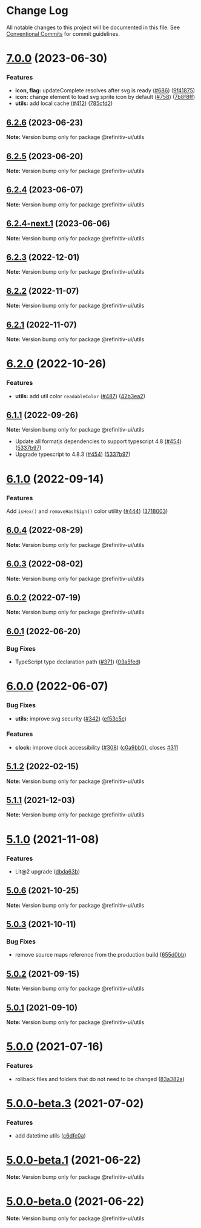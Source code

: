 # Change Log

All notable changes to this project will be documented in this file.
See [Conventional Commits](https://conventionalcommits.org) for commit guidelines.

# [7.0.0](https://github.com/Refinitiv/refinitiv-ui/compare/@refinitiv-ui/utils@6.2.6...@refinitiv-ui/utils@7.0.0) (2023-06-30)

### Features

- **icon, flag:** updateComplete resolves after svg is ready ([#686](https://github.com/Refinitiv/refinitiv-ui/issues/686)) ([9f41875](https://github.com/Refinitiv/refinitiv-ui/commit/9f41875030df7b95a034c9d85f8d38c695af7ec6))
- **icon:** change element to load svg sprite icon by default ([#758](https://github.com/Refinitiv/refinitiv-ui/issues/758)) ([7b8f8ff](https://github.com/Refinitiv/refinitiv-ui/commit/7b8f8ff611b82a096ec6200c0626704ff3d96bbc))
- **utils:** add local cache ([#412](https://github.com/Refinitiv/refinitiv-ui/issues/412)) ([785cfd2](https://github.com/Refinitiv/refinitiv-ui/commit/785cfd285ba2535c7487a1674bae4e496f173a28))

## [6.2.6](https://github.com/Refinitiv/refinitiv-ui/compare/@refinitiv-ui/utils@6.2.5...@refinitiv-ui/utils@6.2.6) (2023-06-23)

**Note:** Version bump only for package @refinitiv-ui/utils

## [6.2.5](https://github.com/Refinitiv/refinitiv-ui/compare/@refinitiv-ui/utils@6.2.4...@refinitiv-ui/utils@6.2.5) (2023-06-20)

**Note:** Version bump only for package @refinitiv-ui/utils

## [6.2.4](https://github.com/Refinitiv/refinitiv-ui/compare/@refinitiv-ui/utils@6.2.4-next.1...@refinitiv-ui/utils@6.2.4) (2023-06-07)

**Note:** Version bump only for package @refinitiv-ui/utils

## [6.2.4-next.1](https://github.com/Refinitiv/refinitiv-ui/compare/@refinitiv-ui/utils@6.2.4-next.0...@refinitiv-ui/utils@6.2.4-next.1) (2023-06-06)

**Note:** Version bump only for package @refinitiv-ui/utils

## [6.2.3](https://github.com/Refinitiv/refinitiv-ui/compare/@refinitiv-ui/utils@6.2.2...@refinitiv-ui/utils@6.2.3) (2022-12-01)

**Note:** Version bump only for package @refinitiv-ui/utils

## [6.2.2](https://github.com/Refinitiv/refinitiv-ui/compare/@refinitiv-ui/utils@6.2.1...@refinitiv-ui/utils@6.2.2) (2022-11-07)

**Note:** Version bump only for package @refinitiv-ui/utils

## [6.2.1](https://github.com/Refinitiv/refinitiv-ui/compare/@refinitiv-ui/utils@6.2.0...@refinitiv-ui/utils@6.2.1) (2022-11-07)

**Note:** Version bump only for package @refinitiv-ui/utils

# [6.2.0](https://github.com/Refinitiv/refinitiv-ui/compare/@refinitiv-ui/utils@6.1.1...@refinitiv-ui/utils@6.2.0) (2022-10-26)

### Features

- **utils:** add util color `readableColor` ([#487](https://github.com/Refinitiv/refinitiv-ui/issues/487)) ([42b3ea2](https://github.com/Refinitiv/refinitiv-ui/commit/42b3ea26c2e810cf285ccaab56fd0e5e4d3fdc23))

## [6.1.1](https://github.com/Refinitiv/refinitiv-ui/compare/@refinitiv-ui/utils@6.1.0...@refinitiv-ui/utils@6.1.1) (2022-09-26)

**Note:** Version bump only for package @refinitiv-ui/utils

- Update all formatjs dependencies to support typescript 4.8 ([#454](https://github.com/Refinitiv/refinitiv-ui/pull/454)) ([5337b97](https://github.com/Refinitiv/refinitiv-ui/commit/5337b97dc6958f84b36bdbffdea6dfbbc5203596))
- Upgrade typescript to 4.8.3 ([#454](https://github.com/Refinitiv/refinitiv-ui/pull/454)) ([5337b97](https://github.com/Refinitiv/refinitiv-ui/commit/5337b97dc6958f84b36bdbffdea6dfbbc5203596))

# [6.1.0](https://github.com/Refinitiv/refinitiv-ui/compare/@refinitiv-ui/utils@6.0.4...@refinitiv-ui/utils@6.1.0) (2022-09-14)

### Features

Add `isHex()` and `removeHashSign()` color utility ([#444](https://github.com/Refinitiv/refinitiv-ui/issues/444)) ([3718003](https://github.com/Refinitiv/refinitiv-ui/commit/37180039a77d908acd731c89067ecfce3f23955f))

## [6.0.4](https://github.com/Refinitiv/refinitiv-ui/compare/@refinitiv-ui/utils@6.0.3...@refinitiv-ui/utils@6.0.4) (2022-08-29)

**Note:** Version bump only for package @refinitiv-ui/utils

## [6.0.3](https://github.com/Refinitiv/refinitiv-ui/compare/@refinitiv-ui/utils@6.0.2...@refinitiv-ui/utils@6.0.3) (2022-08-02)

**Note:** Version bump only for package @refinitiv-ui/utils

## [6.0.2](https://github.com/Refinitiv/refinitiv-ui/compare/@refinitiv-ui/utils@6.0.1...@refinitiv-ui/utils@6.0.2) (2022-07-19)

**Note:** Version bump only for package @refinitiv-ui/utils

## [6.0.1](https://github.com/Refinitiv/refinitiv-ui/compare/@refinitiv-ui/utils@6.0.0...@refinitiv-ui/utils@6.0.1) (2022-06-20)

### Bug Fixes

- TypeScript type declaration path ([#371](https://github.com/Refinitiv/refinitiv-ui/issues/371)) ([03a5fed](https://github.com/Refinitiv/refinitiv-ui/commit/03a5fed7c6b93f0c3fe8604634026ade34cc6329))

# [6.0.0](https://github.com/Refinitiv/refinitiv-ui/compare/@refinitiv-ui/utils@6.0.0-next.1...@refinitiv-ui/utils@6.0.0) (2022-06-07)

### Bug Fixes

- **utils:** improve svg security ([#342](https://github.com/Refinitiv/refinitiv-ui/issues/342)) ([ef53c5c](https://github.com/Refinitiv/refinitiv-ui/commit/ef53c5c8918548a0c2aa67a1934ba0823698a9e8))

### Features

- **clock:** improve clock accessibility ([#308](https://github.com/Refinitiv/refinitiv-ui/issues/308)) ([c0a9bb0](https://github.com/Refinitiv/refinitiv-ui/commit/c0a9bb04c212b6aa4dbce495bec4faebd9080eaf)), closes [#311](https://github.com/Refinitiv/refinitiv-ui/issues/311)

## [5.1.2](https://github.com/Refinitiv/refinitiv-ui/compare/@refinitiv-ui/utils@5.1.1...@refinitiv-ui/utils@5.1.2) (2022-02-15)

**Note:** Version bump only for package @refinitiv-ui/utils

## [5.1.1](https://github.com/Refinitiv/refinitiv-ui/compare/@refinitiv-ui/utils@5.1.0...@refinitiv-ui/utils@5.1.1) (2021-12-03)

**Note:** Version bump only for package @refinitiv-ui/utils

# [5.1.0](https://github.com/Refinitiv/refinitiv-ui/compare/@refinitiv-ui/utils@5.0.6...@refinitiv-ui/utils@5.1.0) (2021-11-08)

### Features

- Lit@2 upgrade ([dbda63b](https://github.com/Refinitiv/refinitiv-ui/commit/dbda63be97257f891cb1f2c5ff46b638c70e0b15))

## [5.0.6](https://github.com/Refinitiv/refinitiv-ui/compare/@refinitiv-ui/utils@5.0.3...@refinitiv-ui/utils@5.0.6) (2021-10-25)

**Note:** Version bump only for package @refinitiv-ui/utils

## [5.0.3](https://github.com/Refinitiv/refinitiv-ui/compare/@refinitiv-ui/utils@5.0.2...@refinitiv-ui/utils@5.0.3) (2021-10-11)

### Bug Fixes

- remove source maps reference from the production build ([655d0bb](https://github.com/Refinitiv/refinitiv-ui/commit/655d0bb57290e5fe1276bf1a99bd7a0190d7a2f8))

## [5.0.2](https://git.sami.int.thomsonreuters.com/elf/refinitiv-ui/compare/@refinitiv-ui/utils@5.0.1...@refinitiv-ui/utils@5.0.2) (2021-09-15)

**Note:** Version bump only for package @refinitiv-ui/utils

## [5.0.1](https://git.sami.int.thomsonreuters.com/elf/refinitiv-ui/compare/@refinitiv-ui/utils@5.0.0...@refinitiv-ui/utils@5.0.1) (2021-09-10)

**Note:** Version bump only for package @refinitiv-ui/utils

# [5.0.0](https://git.sami.int.thomsonreuters.com/elf/refinitiv-ui/compare/@refinitiv-ui/utils@5.0.0-beta.3...@refinitiv-ui/utils@5.0.0) (2021-07-16)

### Features

- rollback files and folders that do not need to be changed ([83a382a](https://git.sami.int.thomsonreuters.com/elf/refinitiv-ui/commits/83a382a522c10895b4c31c69fe19f5f7d00c9f66))

# [5.0.0-beta.3](https://git.sami.int.thomsonreuters.com/elf/refinitiv-ui/compare/@refinitiv-ui/utils@5.0.0-beta.1...@refinitiv-ui/utils@5.0.0-beta.3) (2021-07-02)

### Features

- add datetime utils ([c6dfc0a](https://git.sami.int.thomsonreuters.com/elf/refinitiv-ui/commits/c6dfc0a75eac8fb6b37fd5ad31feec154532fdff))

# [5.0.0-beta.1](https://git.sami.int.thomsonreuters.com/elf/refinitiv-ui/compare/@refinitiv-ui/utils@5.0.0-beta.0...@refinitiv-ui/utils@5.0.0-beta.1) (2021-06-22)

**Note:** Version bump only for package @refinitiv-ui/utils

# [5.0.0-beta.0](https://git.sami.int.thomsonreuters.com/elf/refinitiv-ui/compare/@refinitiv-ui/utils@5.0.0-alpha.6...@refinitiv-ui/utils@5.0.0-beta.0) (2021-06-22)

**Note:** Version bump only for package @refinitiv-ui/utils
